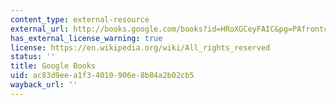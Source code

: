 ```yaml
---
content_type: external-resource
external_url: http://books.google.com/books?id=HRoXGCeyFAIC&pg=PAfrontcover
has_external_license_warning: true
license: https://en.wikipedia.org/wiki/All_rights_reserved
status: ''
title: Google Books
uid: ac83d9ee-a1f3-4010-906e-8b84a2b02cb5
wayback_url: ''
---
```

